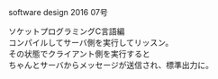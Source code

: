 software design 2016 07号  
  
ソケットプログラミングC言語編  
コンパイルしてサーバ側を実行してリッスン。  
その状態でクライアント側を実行すると  
ちゃんとサーバからメッセージが送信され、標準出力に。  

